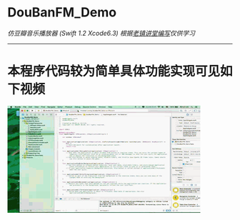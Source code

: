 # DouBanFM_Demo
*仿豆瓣音乐播放器 (Swift 1.2 Xcode6.3) 根据[老镇讲堂编写](http://www.hcxy.me/course/28)仅供学习*
***
# 本程序代码较为简单具体功能实现可见如下视频
![视频](Resource/视频.gif)
